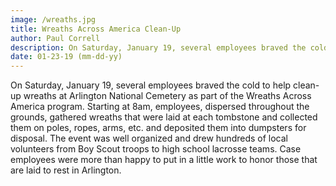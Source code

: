 ```yaml
---
image: /wreaths.jpg
title: Wreaths Across America Clean-Up
author: Paul Correll
description: On Saturday, January 19, several employees braved the cold to help clean-up wreaths at Arlington National Cemetery as part of the Wreaths Across America program.
date: 01-23-19 (mm-dd-yy)
---
```


On Saturday, January 19, several employees braved the cold to help clean-up wreaths at Arlington National Cemetery as part of the Wreaths Across America program. Starting at 8am, employees, dispersed throughout the grounds, gathered wreaths that were laid at each tombstone and collected them on poles, ropes, arms, etc. and deposited them into dumpsters for disposal. The event was well organized and drew hundreds of local volunteers from Boy Scout troops to high school lacrosse teams. Case employees were more than happy to put in a little work to honor those that are laid to rest in Arlington.
